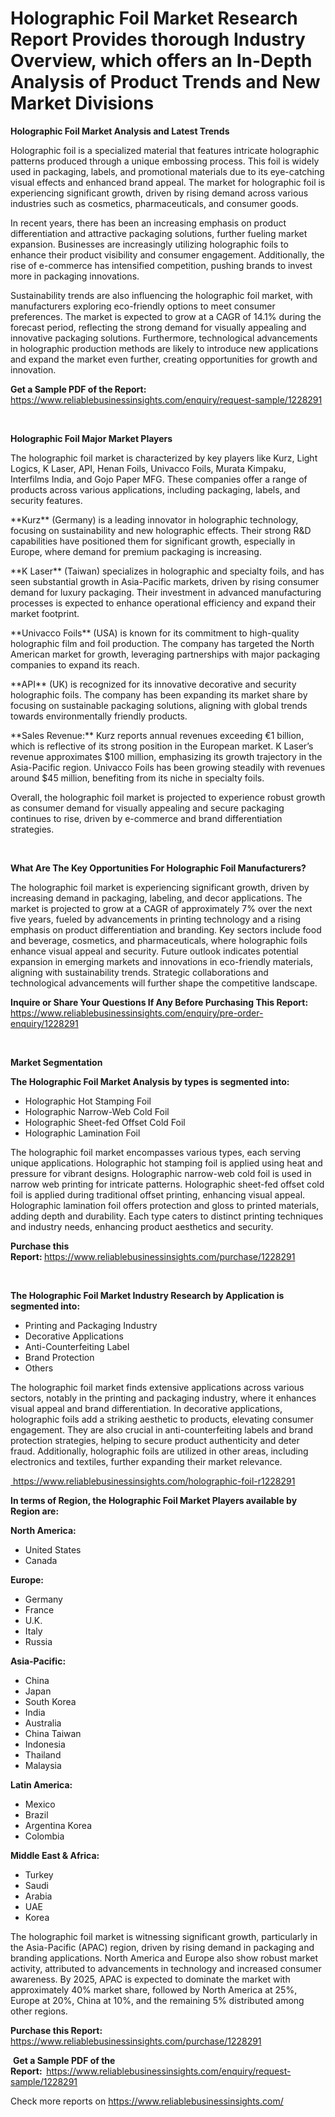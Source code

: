 <p><h1>Holographic Foil Market Research Report Provides thorough Industry Overview, which offers an In-Depth Analysis of Product Trends and New Market Divisions</h1></p><p><strong>Holographic Foil Market Analysis and Latest Trends</strong></p>
<p><p>Holographic foil is a specialized material that features intricate holographic patterns produced through a unique embossing process. This foil is widely used in packaging, labels, and promotional materials due to its eye-catching visual effects and enhanced brand appeal. The market for holographic foil is experiencing significant growth, driven by rising demand across various industries such as cosmetics, pharmaceuticals, and consumer goods.</p><p>In recent years, there has been an increasing emphasis on product differentiation and attractive packaging solutions, further fueling market expansion. Businesses are increasingly utilizing holographic foils to enhance their product visibility and consumer engagement. Additionally, the rise of e-commerce has intensified competition, pushing brands to invest more in packaging innovations.</p><p>Sustainability trends are also influencing the holographic foil market, with manufacturers exploring eco-friendly options to meet consumer preferences. The market is expected to grow at a CAGR of 14.1% during the forecast period, reflecting the strong demand for visually appealing and innovative packaging solutions. Furthermore, technological advancements in holographic production methods are likely to introduce new applications and expand the market even further, creating opportunities for growth and innovation.</p></p>
<p><strong>Get a Sample PDF of the Report:&nbsp;</strong> <a href="https://www.reliablebusinessinsights.com/enquiry/request-sample/1228291?utm_campaign=2534&utm_medium=2&utm_source=Github&utm_content=ia&utm_term=01042025&utm_id=holographic-foil">https://www.reliablebusinessinsights.com/enquiry/request-sample/1228291</a></p>
<p>&nbsp;</p>
<p><strong>Holographic Foil Major Market Players</strong></p>
<p><p>The holographic foil market is characterized by key players like Kurz, Light Logics, K Laser, API, Henan Foils, Univacco Foils, Murata Kimpaku, Interfilms India, and Gojo Paper MFG. These companies offer a range of products across various applications, including packaging, labels, and security features.</p><p>**Kurz** (Germany) is a leading innovator in holographic technology, focusing on sustainability and new holographic effects. Their strong R&D capabilities have positioned them for significant growth, especially in Europe, where demand for premium packaging is increasing.</p><p>**K Laser** (Taiwan) specializes in holographic and specialty foils, and has seen substantial growth in Asia-Pacific markets, driven by rising consumer demand for luxury packaging. Their investment in advanced manufacturing processes is expected to enhance operational efficiency and expand their market footprint.</p><p>**Univacco Foils** (USA) is known for its commitment to high-quality holographic film and foil production. The company has targeted the North American market for growth, leveraging partnerships with major packaging companies to expand its reach.</p><p>**API** (UK) is recognized for its innovative decorative and security holographic foils. The company has been expanding its market share by focusing on sustainable packaging solutions, aligning with global trends towards environmentally friendly products.</p><p>**Sales Revenue:** Kurz reports annual revenues exceeding €1 billion, which is reflective of its strong position in the European market. K Laser’s revenue approximates $100 million, emphasizing its growth trajectory in the Asia-Pacific region. Univacco Foils has been growing steadily with revenues around $45 million, benefiting from its niche in specialty foils.</p><p>Overall, the holographic foil market is projected to experience robust growth as consumer demand for visually appealing and secure packaging continues to rise, driven by e-commerce and brand differentiation strategies.</p></p>
<p>&nbsp;</p>
<p><strong>What Are The Key Opportunities For Holographic Foil Manufacturers?</strong></p>
<p><p>The holographic foil market is experiencing significant growth, driven by increasing demand in packaging, labeling, and decor applications. The market is projected to grow at a CAGR of approximately 7% over the next five years, fueled by advancements in printing technology and a rising emphasis on product differentiation and branding. Key sectors include food and beverage, cosmetics, and pharmaceuticals, where holographic foils enhance visual appeal and security. Future outlook indicates potential expansion in emerging markets and innovations in eco-friendly materials, aligning with sustainability trends. Strategic collaborations and technological advancements will further shape the competitive landscape.</p></p>
<p><strong>Inquire or Share Your Questions If Any Before Purchasing This Report:</strong> <a href="https://www.reliablebusinessinsights.com/enquiry/pre-order-enquiry/1228291?utm_campaign=2534&utm_medium=2&utm_source=Github&utm_content=ia&utm_term=01042025&utm_id=holographic-foil">https://www.reliablebusinessinsights.com/enquiry/pre-order-enquiry/1228291</a></p>
<p>&nbsp;</p>
<p><strong>Market Segmentation</strong></p>
<p><strong>The Holographic Foil Market Analysis by types is segmented into:</strong></p>
<p><ul><li>Holographic Hot Stamping Foil</li><li>Holographic Narrow-Web Cold Foil</li><li>Holographic Sheet-fed Offset Cold Foil</li><li>Holographic Lamination Foil</li></ul></p>
<p><p>The holographic foil market encompasses various types, each serving unique applications. Holographic hot stamping foil is applied using heat and pressure for vibrant designs. Holographic narrow-web cold foil is used in narrow web printing for intricate patterns. Holographic sheet-fed offset cold foil is applied during traditional offset printing, enhancing visual appeal. Holographic lamination foil offers protection and gloss to printed materials, adding depth and durability. Each type caters to distinct printing techniques and industry needs, enhancing product aesthetics and security.</p></p>
<p><strong>Purchase this Report:&nbsp;</strong><a href="https://www.reliablebusinessinsights.com/purchase/1228291?utm_campaign=2534&utm_medium=2&utm_source=Github&utm_content=ia&utm_term=01042025&utm_id=holographic-foil">https://www.reliablebusinessinsights.com/purchase/1228291</a></p>
<p>&nbsp;</p>
<p><strong>The Holographic Foil Market Industry Research by Application is segmented into:</strong></p>
<p><ul><li>Printing and Packaging Industry</li><li>Decorative Applications</li><li>Anti-Counterfeiting Label</li><li>Brand Protection</li><li>Others</li></ul></p>
<p><p>The holographic foil market finds extensive applications across various sectors, notably in the printing and packaging industry, where it enhances visual appeal and brand differentiation. In decorative applications, holographic foils add a striking aesthetic to products, elevating consumer engagement. They are also crucial in anti-counterfeiting labels and brand protection strategies, helping to secure product authenticity and deter fraud. Additionally, holographic foils are utilized in other areas, including electronics and textiles, further expanding their market relevance.</p></p>
<p><a href="https://www.reliablebusinessinsights.com/holographic-foil-r1228291?utm_campaign=2534&utm_medium=2&utm_source=Github&utm_content=ia&utm_term=01042025&utm_id=holographic-foil">&nbsp;https://www.reliablebusinessinsights.com/holographic-foil-r1228291</a></p>
<p><strong>In terms of Region, the Holographic Foil Market Players available by Region are:</strong></p>
<p>
    <p> <strong> North America: </strong>
        <ul>
            <li>United States</li>
            <li>Canada</li>
        </ul>
        </p> 
    <p> <strong> Europe: </strong>
        <ul>
            <li>Germany</li>
            <li>France</li>
            <li>U.K.</li>
            <li>Italy</li>
            <li>Russia</li>
        </ul>
        </p> 
    <p> <strong> Asia-Pacific: </strong>
        <ul>
            <li>China</li>
            <li>Japan</li>
            <li>South Korea</li>
            <li>India</li>
            <li>Australia</li>
            <li>China Taiwan</li>
            <li>Indonesia</li>
            <li>Thailand</li>
            <li>Malaysia</li>
        </ul>
        </p> 
    <p> <strong> Latin America: </strong>
        <ul>
            <li>Mexico</li>
            <li>Brazil</li>
            <li>Argentina Korea</li>
            <li>Colombia</li>
        </ul>
        </p> 
    <p> <strong> Middle East & Africa: </strong>
        <ul>
            <li>Turkey</li>
            <li>Saudi</li>
            <li>Arabia</li>
            <li>UAE</li>
            <li>Korea</li>
        </ul>
    </p>
    </p>
<p><p>The holographic foil market is witnessing significant growth, particularly in the Asia-Pacific (APAC) region, driven by rising demand in packaging and branding applications. North America and Europe also show robust market activity, attributed to advancements in technology and increased consumer awareness. By 2025, APAC is expected to dominate the market with approximately 40% market share, followed by North America at 25%, Europe at 20%, China at 10%, and the remaining 5% distributed among other regions.</p></p>
<p><strong>Purchase this Report: </strong><a href="https://www.reliablebusinessinsights.com/purchase/1228291?utm_campaign=2534&utm_medium=2&utm_source=Github&utm_content=ia&utm_term=01042025&utm_id=holographic-foil">https://www.reliablebusinessinsights.com/purchase/1228291</a></p>
<p>&nbsp;<strong>Get a Sample PDF of the Report:&nbsp;&nbsp;</strong><a href="https://www.reliablebusinessinsights.com/enquiry/request-sample/1228291?utm_campaign=2534&utm_medium=2&utm_source=Github&utm_content=ia&utm_term=01042025&utm_id=holographic-foil">https://www.reliablebusinessinsights.com/enquiry/request-sample/1228291</a></p>
<p><strong></strong></p>
<p>Check more reports on <a href="https://www.reliablebusinessinsights.com/?utm_campaign=2534&utm_medium=2&utm_source=Github&utm_content=ia&utm_term=01042025&utm_id=holographic-foil">https://www.reliablebusinessinsights.com/</a></p>